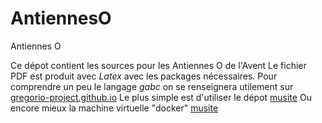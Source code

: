 # AntiennesO
Antiennes O

Ce dépot contient les sources pour les Antiennes O de l'Avent
Le fichier PDF est produit avec *Latex* avec les packages nécessaires.
Pour comprendre un peu le langage *gabc* on se renseignera utilement sur [gregorio-project.github.io](http://gregorio-project.github.io)
Le plus simple est d'utiliser le dépot [musite](https://github.com/musite-project/musite.git)
Ou encore mieux la machine virtuelle "docker" [musite](https://hub.docker.com/r/musite/musite)
